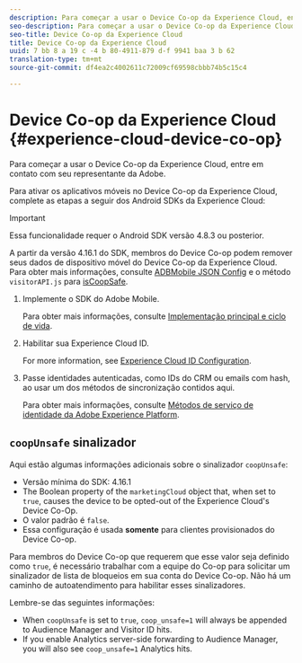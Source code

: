 ```yaml
---
description: Para começar a usar o Device Co-op da Experience Cloud, entre em contato com seu representante da Adobe.
seo-description: Para começar a usar o Device Co-op da Experience Cloud, entre em contato com seu representante da Adobe.
seo-title: Device Co-op da Experience Cloud
title: Device Co-op da Experience Cloud
uuid: 7 bb 8 a 19 c -4 b 80-4911-879 d-f 9941 baa 3 b 62
translation-type: tm+mt
source-git-commit: df4ea2c4002611c72009cf69598cbbb74b5c15c4

---
```



# Device Co-op da Experience Cloud {#experience-cloud-device-co-op}

Para começar a usar o Device Co-op da Experience Cloud, entre em contato com seu representante da Adobe.

Para ativar os aplicativos móveis no Device Co-op da Experience Cloud, complete as etapas a seguir dos Android SDKs da Experience Cloud:

>[!IMPORTANT]
>
>Essa funcionalidade requer o Android SDK versão 4.8.3 ou posterior.

A partir da versão 4.16.1 do SDK, membros do Device Co-op podem remover seus dados de dispositivo móvel do Device Co-op da Experience Cloud. Para obter mais informações, consulte [ADBMobile JSON Config](/help/android/configuration/json-config/json-config.md) e o método `visitorAPI.js` para [isCoopSafe](https://marketing.adobe.com/resources/help/en_US/mcvid/mcvid-coopsafe.html).

1. Implemente o SDK do Adobe Mobile.

   Para obter mais informações, consulte [Implementação principal e ciclo de vida](/help/android/getting-started/dev-qs.md).
1. Habilitar sua Experience Cloud ID.

   For more information, see [Experience Cloud ID Configuration](/help/android/c-marketing-cloud/mcvid.md).
1. Passe identidades autenticadas, como IDs do CRM ou emails com hash, ao usar um dos métodos de sincronização contidos aqui.

   Para obter mais informações, consulte [Métodos de serviço de identidade da Adobe Experience Platform](/help/android/c-marketing-cloud/mc-methods.md).

## `coopUnsafe` sinalizador

Aqui estão algumas informações adicionais sobre o sinalizador `coopUnsafe`:

* Versão mínima do SDK: 4.16.1
* The Boolean property of the `marketingCloud` object that, when set to `true`, causes the device to be opted-out of the Experience Cloud's Device Co-Op.
* O valor padrão é `false`.
* Essa configuração é usada **somente** para clientes provisionados do Device Co-op.

Para membros do Device Co-op que requerem que esse valor seja definido como `true`, é necessário trabalhar com a equipe do Co-op para solicitar um sinalizador de lista de bloqueios em sua conta do Device Co-op. Não há um caminho de autoatendimento para habilitar esses sinalizadores.

Lembre-se das seguintes informações:

* When `coopUnsafe` is set to `true`, `coop_unsafe=1` will always be appended to Audience Manager and Visitor ID hits.
* If you enable Analytics server-side forwarding to Audience Manager, you will also see `coop_unsafe=1` Analytics hits.